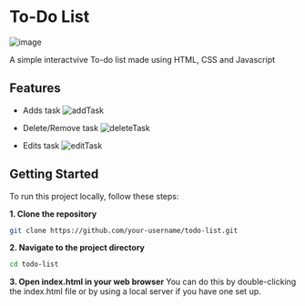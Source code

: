 # To-Do List
![image](https://github.com/user-attachments/assets/6d31f258-a801-4568-8fe4-9347b339257e)

A simple interactvive To-do list made using HTML, CSS and Javascript

## Features
- Adds task
   ![addTask](https://github.com/user-attachments/assets/559ed845-ae98-4886-964c-f61ba3fcdb5d)
  
- Delete/Remove task
   ![deleteTask](https://github.com/user-attachments/assets/8ccdb37f-5ea7-481e-a4b4-6c07f33b21b3)
  
- Edits task
   ![editTask](https://github.com/user-attachments/assets/11774253-0beb-4707-ac4f-9972cbe47afe)

## Getting Started

To run this project locally, follow these steps:

**1. Clone the repository**
   ```bash
   git clone https://github.com/your-username/todo-list.git
   ```
**2. Navigate to the project directory**
   ```bash
   cd todo-list
   ```
**3. Open index.html in your web browser**
   You can do this by double-clicking the index.html file or by using a local server if you have one set up.



